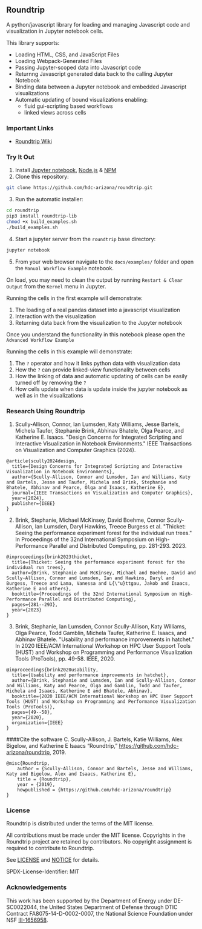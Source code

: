 ## Roundtrip

A python/javascript library for loading and managing Javascript code and visualization in Jupyter notebook cells.

This library supports:
- Loading HTML, CSS, and JavaScript Files
- Loading Webpack-Generated Files
- Passing Jupyter-scoped data into Javascript code
- Returnng Javascript generated data back to the calling Jupyter Notebook
- Binding data between a Jupyter notebook and embedded Javascript visualizations
- Automatic updating of bound visualizations enabling:
  - fluid gui-scripting based workflows
  - linked views across cells

### Important Links
- [Roundtrip Wiki](https://github.com/hdc-arizona/roundtrip/wiki)


### Try It Out
1) Install [Jupyter notebook](https://jupyter.org/install), [Node.js](https://nodejs.org/en/download/) & [NPM](https://www.npmjs.com/package/npm) 
2) Clone this repository:
```bash
git clone https://github.com/hdc-arizona/roundtrip.git
```
3) Run the automatic installer:
```bash
cd roundtrip
pip3 install roundtrip-lib
chmod +x build_examples.sh
./build_examples.sh
```
4) Start a jupyter server from the `roundtrip` base directory:
```bash
jupyter notebook 
```
5) From your web browser navigate to the `docs/examples/` folder and open the `Manual Workflow Example` notebook.

On load, you may need to clean the output by running `Restart & Clear Output`
from the `Kernel` menu in Jupyter.

Running the cells in the first example will demonstrate:

1. The loading of a real pandas dataset into a javascript visualization
2. Interaction with the visualization
3. Returning data back from the visualization to the Jupyter notebook

Once you understand the functionality in this notebook please open the `Advanced Workflow Example`

Running the cells in this example will demonstrate:
1. The `?` operator and how it links python data with visualization data
2. How the `?` can provide linked-view functionality between cells
3. How the linking of data and automatic updating of cells can be easily turned off by removing the `?`
4. How cells update when data is update inside the jupyter notebook as well as in the visualizations

### Research Using Roundtrip
1. Scully-Allison, Connor, Ian Lumsden, Katy Williams, Jesse Bartels, Michela Taufer, Stephanie Brink, Abhinav Bhatele, Olga Pearce, and Katherine E. Isaacs. "Design Concerns for Integrated Scripting and Interactive Visualization in Notebook Environments." IEEE Transactions on Visualization and Computer Graphics (2024).
```
@article{scully2024design,
  title={Design Concerns for Integrated Scripting and Interactive Visualization in Notebook Environments},
  author={Scully-Allison, Connor and Lumsden, Ian and Williams, Katy and Bartels, Jesse and Taufer, Michela and Brink, Stephanie and Bhatele, Abhinav and Pearce, Olga and Isaacs, Katherine E},
  journal={IEEE Transactions on Visualization and Computer Graphics},
  year={2024},
  publisher={IEEE}
}
```

2. Brink, Stephanie, Michael McKinsey, David Boehme, Connor Scully-Allison, Ian Lumsden, Daryl Hawkins, Treece Burgess et al. "Thicket: Seeing the performance experiment forest for the individual run trees." In Proceedings of the 32nd International Symposium on High-Performance Parallel and Distributed Computing, pp. 281-293. 2023.
```
@inproceedings{brink2023thicket,
  title={Thicket: Seeing the performance experiment forest for the individual run trees},
  author={Brink, Stephanie and McKinsey, Michael and Boehme, David and Scully-Allison, Connor and Lumsden, Ian and Hawkins, Daryl and Burgess, Treece and Lama, Vanessa and L{\"u}ttgau, Jakob and Isaacs, Katherine E and others},
  booktitle={Proceedings of the 32nd International Symposium on High-Performance Parallel and Distributed Computing},
  pages={281--293},
  year={2023}
}
```

3. Brink, Stephanie, Ian Lumsden, Connor Scully-Allison, Katy Williams, Olga Pearce, Todd Gamblin, Michela Taufer, Katherine E. Isaacs, and Abhinav Bhatele. "Usability and performance improvements in hatchet." In 2020 IEEE/ACM International Workshop on HPC User Support Tools (HUST) and Workshop on Programming and Performance Visualization Tools (ProTools), pp. 49-58. IEEE, 2020.
```
@inproceedings{brink2020usability,
  title={Usability and performance improvements in hatchet},
  author={Brink, Stephanie and Lumsden, Ian and Scully-Allison, Connor and Williams, Katy and Pearce, Olga and Gamblin, Todd and Taufer, Michela and Isaacs, Katherine E and Bhatele, Abhinav},
  booktitle={2020 IEEE/ACM International Workshop on HPC User Support Tools (HUST) and Workshop on Programming and Performance Visualization Tools (ProTools)},
  pages={49--58},
  year={2020},
  organization={IEEE}
}
```

####Cite the software
C. Scully-Allison, J. Bartels, Katie Williams, Alex Bigelow, and Katherine E Isaacs “Roundtrip,” https://github.com/hdc-arizona/roundtrip, 2019.
```
@misc{Roundtrip,
    author = {Scully-Allison, Connor and Bartels, Jesse and Williams, Katy and Bigelow, Alex and Isaacs, Katherine E},
    title = {Roundtrip},
    year = {2019},
    howpublished = {https://github.com/hdc-arizona/roundtrip}
}
```

### License

Roundtrip is distributed under the terms of the MIT license.

All contributions must be made under the MIT license.  Copyrights in the
Roundtrip project are retained by contributors.  No copyright assignment is
required to contribute to Roundtrip.

See [LICENSE](https://github.com/hdc-arizona/roundtrip/blob/master/LICENSE) and
[NOTICE](https://github.com/hdc-arizona/roundtrip/blob/master/NOTICE) for details.

SPDX-License-Identifier: MIT


### Acknowledgements

This work has been supported by the Department of Energy under DE-SC0022044, the United States Department of Defense through DTIC Contract FA8075-14-D-0002-0007, the National Science Foundation under NSF [III-1656958](https://www.nsf.gov/awardsearch/showAward?AWD_ID=1656958).
